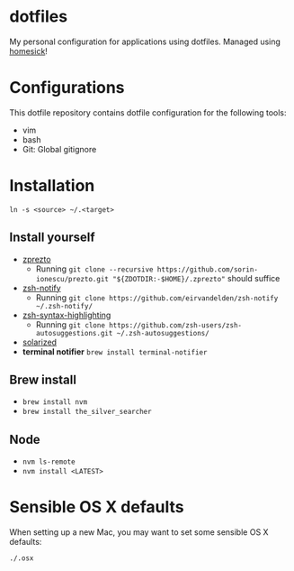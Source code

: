 dotfiles
========

My personal configuration for applications using dotfiles. Managed using [homesick](https://github.com/technicalpickles/homesick)!

# Configurations

This dotfile repository contains dotfile configuration for the following tools:

* vim
* bash
* Git: Global gitignore


# Installation

    ln -s <source> ~/.<target>


## Install yourself
 * [zprezto](https://github.com/sorin-ionescu/prezto)
    * Running `git clone --recursive https://github.com/sorin-ionescu/prezto.git "${ZDOTDIR:-$HOME}/.zprezto"` should suffice
 * [zsh-notify](https://github.com/eirvandelden/zsh-notify)
   * Running `git clone https://github.com/eirvandelden/zsh-notify ~/.zsh-notify/`
 * [zsh-syntax-highlighting](https://github.com/zsh-users/zsh-autosuggestions)
   * Running `git clone https://github.com/zsh-users/zsh-autosuggestions.git ~/.zsh-autosuggestions/`
 * [solarized](http://ethanschoonover.com/solarized)
 * **terminal notifier** `brew install terminal-notifier`

## Brew install
 * `brew install nvm`
 * `brew install the_silver_searcher`

## Node
* `nvm ls-remote`
* `nvm install <LATEST>`

# Sensible OS X defaults

When setting up a new Mac, you may want to set some sensible OS X defaults:

    ./.osx